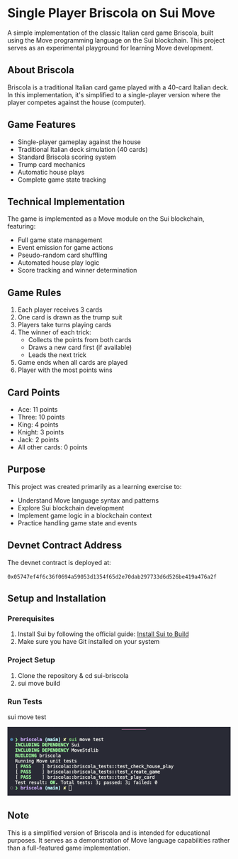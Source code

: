 # Single Player Briscola on Sui Move

A simple implementation of the classic Italian card game Briscola, built using the Move programming language on the Sui blockchain. This project serves as an experimental playground for learning Move development.

## About Briscola

Briscola is a traditional Italian card game played with a 40-card Italian deck. In this implementation, it's simplified to a single-player version where the player competes against the house (computer).

## Game Features

- Single-player gameplay against the house
- Traditional Italian deck simulation (40 cards)
- Standard Briscola scoring system
- Trump card mechanics
- Automatic house plays
- Complete game state tracking

## Technical Implementation

The game is implemented as a Move module on the Sui blockchain, featuring:

- Full game state management
- Event emission for game actions
- Pseudo-random card shuffling
- Automated house play logic
- Score tracking and winner determination

## Game Rules

1. Each player receives 3 cards
2. One card is drawn as the trump suit
3. Players take turns playing cards
4. The winner of each trick:
   - Collects the points from both cards
   - Draws a new card first (if available)
   - Leads the next trick
5. Game ends when all cards are played
6. Player with the most points wins

## Card Points

- Ace: 11 points
- Three: 10 points
- King: 4 points
- Knight: 3 points
- Jack: 2 points
- All other cards: 0 points

## Purpose

This project was created primarily as a learning exercise to:

- Understand Move language syntax and patterns
- Explore Sui blockchain development
- Implement game logic in a blockchain context
- Practice handling game state and events

## Devnet Contract Address

The devnet contract is deployed at:

`0x05747ef4f6c36f0694a59053d1354f65d2e70dab297733d6d526be419a476a2f`

## Setup and Installation

### Prerequisites

1. Install Sui by following the official guide: [Install Sui to Build](https://docs.sui.io/guides/developer/getting-started/sui-install)
2. Make sure you have Git installed on your system

### Project Setup

1. Clone the repository & cd sui-briscola
2. sui move build

### Run Tests

sui move test

![Run Tests Screenshot](screenshots/tests.png)

## Note

This is a simplified version of Briscola and is intended for educational purposes. It serves as a demonstration of Move language capabilities rather than a full-featured game implementation.
